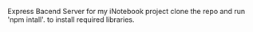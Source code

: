 Express Bacend Server for my iNotebook project
clone the repo and run 'npm intall'. to install required libraries.
